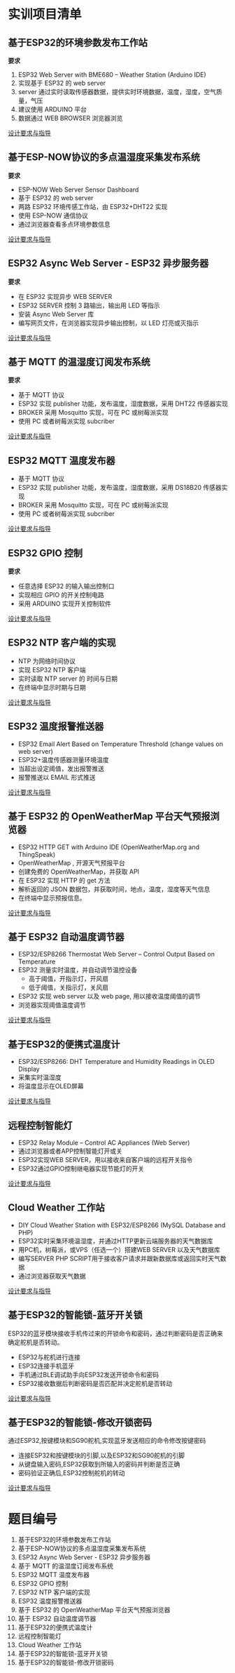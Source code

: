 # 实训项目清单

## 基于ESP32的环境参数发布工作站

**要求**

1. ESP32 Web Server with BME680 – Weather Station (Arduino IDE)
2. 实现基于 ESP32 的 web server
3. server 通过实时读取传感器数据，提供实时环境数据，温度，湿度，空气质量，气压
4. 建议使用 ARDUINO 平台
5. 数据通过 WEB BROWSER 浏览器浏览

[设计要求与指导](https://randomnerdtutorials.com/esp32-bme680-web-server-arduino/)

## 基于ESP-NOW协议的多点温湿度采集发布系统

**要求**

- ESP-NOW Web Server Sensor Dashboard
- 基于 ESP32 的 web server
- 两路 ESP32 环境传感工作站，由 ESP32+DHT22 实现
- 使用 ESP-NOW 通信协议
- 通过浏览器查看多点环境参数信息

[设计要求与指导](https://randomnerdtutorials.com/esp32-esp-now-wi-fi-web-server/)

## ESP32 Async Web Server - ESP32 异步服务器

**要求**

- 在 ESP32 实现异步 WEB SERVER
- ESP32 SERVER 控制 3 路输出，输出用 LED 等指示
- 安装 Async Web Server 库
- 编写网页文件，在浏览器实现异步输出控制，以 LED 灯亮或灭指示

[设计要求与指导](https://randomnerdtutorials.com/esp32-async-web-server-espasyncwebserver-library/)

## 基于 MQTT 的温湿度订阅发布系统

**要求**

- 基于 MQTT 协议
- ESP32 实现 publisher 功能，发布温度，湿度数据，采用 DHT22 传感器实现
- BROKER 采用 Mosquitto 实现，可在 PC 或树莓派实现
- 使用 PC 或者树莓派实现 subcriber

[设计要求与指导](https://randomnerdtutorials.com/esp32-mqtt-publish-dht11-dht22-arduino/)

## ESP32 MQTT 温度发布器

- 基于 MQTT 协议
- ESP32 实现 publisher 功能，发布温度，湿度数据，采用 DS18B20 传感器实现
- BROKER 采用 Mosquitto 实现，可在 PC 或树莓派实现
- 使用 PC 或者树莓派实现 subcriber

[设计要求与指导](https://randomnerdtutorials.com/esp32-mqtt-publish-ds18b20-temperature-arduino/)

## ESP32 GPIO 控制

**要求**

- 任意选择 ESP32 的输入输出控制口
- 实现相应 GPIO 的开关控制电路
- 采用 ARDUINO 实现开关控制软件

[设计要求与指导](https://randomnerdtutorials.com/esp32-digital-inputs-outputs-arduino/)

## ESP32 NTP 客户端的实现

- NTP 为网络时间协议
- 实现 ESP32 NTP 客户端
- 实时读取 NTP server 的 时间与日期
- 在终端中显示时期与日期

[设计要求与指导](https://randomnerdtutorials.com/esp32-date-time-ntp-client-server-arduino/)

## ESP32 温度报警推送器

- ESP32 Email Alert Based on Temperature Threshold (change values on web server)
- ESP32+温度传感器测量环境温度
- 当超出设定阈值，发出报警推送
- 报警推送以 EMAIL 形式推送

[设计要求与指导](https://randomnerdtutorials.com/esp32-email-alert-temperature-threshold/)

## 基于 ESP32 的 OpenWeatherMap 平台天气预报浏览器

- ESP32 HTTP GET with Arduino IDE (OpenWeatherMap.org and ThingSpeak)
- OpenWeatherMap , 开源天气预报平台
- 创建免费的 OpenWeatherMap，并获取 API
- 在 ESP32 实现 HTTP 的 get 方法
- 解析返回的 JSON 数据包，并获取时间，地点，温度，湿度等天气信息
- 在终端中显示预报信息。

[设计要求与指导](https://randomnerdtutorials.com/esp32-http-get-open-weather-map-thingspeak-arduino/)

## 基于 ESP32 自动温度调节器

- ESP32/ESP8266 Thermostat Web Server – Control Output Based on Temperature
- ESP32 测量实时温度，并自动调节温控设备
  - 高于阈值，开指示灯，开风扇
  - 低于阈值，关指示灯，关风扇
- ESP32 实现 web server 以及 web page, 用以接收温度阈值的调节
- 浏览器实现阈值温度调节

[设计要求与指导](https://randomnerdtutorials.com/esp32-esp8266-thermostat-web-server/)

##  基于ESP32的便携式温度计

- ESP32/ESP8266: DHT Temperature and Humidity Readings in OLED Display
- 采集实时温湿度
- 将温度显示在OLED屏幕

[设计要求与指导](https://randomnerdtutorials.com/esp32-esp8266-dht-temperature-and-humidity-oled-display/)

## 远程控制智能灯

- ESP32 Relay Module – Control AC Appliances (Web Server)
- 通过浏览器或者APP控制智能灯开或关
- ESP32实现WEB SERVER，用以接收来自客户端的远程开关指令
- ESP32通过GPIO控制继电器实现节能灯的开关

[设计要求与指导](https://randomnerdtutorials.com/esp32-relay-module-ac-web-server/)

## Cloud Weather 工作站

- DIY Cloud Weather Station with ESP32/ESP8266 (MySQL Database and PHP)
- ESP32实时采集环境温湿度，并通过HTTP更新云端服务器的天气数据库
- 用PC机，树莓派，或VPS（任选一个）搭建WEB SERVER 以及天气数据库
- 编写SERVER PHP SCRIPT用于接收客户请求并跟新数据库或返回实时天气数据
- 通过浏览器获取天气数据

[设计要求与指导](https://randomnerdtutorials.com/cloud-weather-station-esp32-esp8266/)

## 基于ESP32的智能锁-蓝牙开关锁

ESP32的蓝牙模块接收手机传过来的开锁命令和密码，通过判断密码是否正确来确定舵机是否转动。

- ESP32与舵机进行连接
- ESP32连接手机蓝牙
- 手机通过BLE调试助手向ESP32发送开锁命令和密码
- ESP32接收数据后判断密码是否匹配并决定舵机是否转动

[设计要求与指导](https://blog.csdn.net/ohwang/article/details/106637137)

## 基于ESP32的智能锁-修改开锁密码

通过ESP32,按键模块和SG90舵机,实现蓝牙发送相应的命令修改按键密码

- 连接ESP32和按键模块的引脚,以及ESP32和SG90舵机的引脚
- 从键盘输入密码,ESP32获取到所输入的密码并判断是否正确
- 密码验证正确后,ESP32控制舵机的转动

[设计要求与指导](https://blog.csdn.net/ohwang/article/details/107170520)

# 题目编号

1. 基于ESP32的环境参数发布工作站
2. 基于ESP-NOW协议的多点温湿度采集发布系统
3. ESP32 Async Web Server - ESP32 异步服务器
4. 基于 MQTT 的温湿度订阅发布系统
5. ESP32 MQTT 温度发布器
6. ESP32 GPIO 控制
7. ESP32 NTP 客户端的实现
8. ESP32 温度报警推送器
9. 基于 ESP32 的 OpenWeatherMap 平台天气预报浏览器
10. 基于 ESP32 自动温度调节器
11. 基于ESP32的便携式温度计
12. 远程控制智能灯
13. Cloud Weather 工作站
14. 基于ESP32的智能锁-蓝牙开关锁
15. 基于ESP32的智能锁-修改开锁密码

